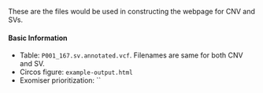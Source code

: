 These are the files would be used in constructing the webpage for CNV and SVs. 

#### Basic Information
  - Table: `P001_167.sv.annotated.vcf`. Filenames are same for both CNV and SV. 
  - Circos figure: `example-output.html`
  - Exomiser prioritization: ``
